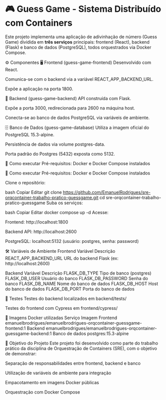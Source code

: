 # 🎮 Guess Game - Sistema Distribuído com Containers

Este projeto implementa uma aplicação de adivinhação de número (Guess Game) dividida em **três serviços** principais: frontend (React), backend (Flask) e banco de dados (PostgreSQL), todos orquestrados via Docker Compose.

⚙️ Componentes
🖥️ Frontend (guess-game-frontend)
Desenvolvido com React.

Comunica-se com o backend via a variável REACT_APP_BACKEND_URL.

Expõe a aplicação na porta 1800.

🐍 Backend (guess-game-backend)
API construída com Flask.

Expõe a porta 3000, redirecionada para 2600 na máquina host.

Conecta-se ao banco de dados PostgreSQL via variáveis de ambiente.

🗄️ Banco de Dados (guess-game-database)
Utiliza a imagem oficial do PostgreSQL 15.3-alpine.

Persistência de dados via volume postgres-data.

Porta padrão do Postgres (5432) exposta como 5132.

🚀 Como executar
Pré-requisitos: Docker e Docker Compose instalados

🚀 Como executar
Pré-requisitos: Docker e Docker Compose instalados

Clone o repositório:

bash
Copiar
Editar
git clone https://github.com/EmanuelRodrigues/sre-orqcontainer-trabalho-pratico-guessgame.git
cd sre-orqcontainer-trabalho-pratico-guessgame
Suba os serviços:

bash
Copiar
Editar
docker compose up -d
Acesse:

Frontend: http://localhost:1800

Backend API: http://localhost:2600

PostgreSQL: localhost:5132 (usuário: postgres, senha: password)

🛠️ Variáveis de Ambiente
Frontend
Variável	Descrição
REACT_APP_BACKEND_URL	URL do backend Flask (ex: http://localhost:2600)

Backend
Variável	Descrição
FLASK_DB_TYPE	Tipo de banco (postgres)
FLASK_DB_USER	Usuário do banco
FLASK_DB_PASSWORD	Senha do banco
FLASK_DB_NAME	Nome do banco de dados
FLASK_DB_HOST	Host do banco de dados
FLASK_DB_PORT	Porta do banco de dados

🧪 Testes
Testes do backend localizados em backend/tests/

Testes do frontend com Cypress em frontend/cypress/

🐳 Imagens Docker utilizadas
Serviço	Imagem
Frontend	emanuelbrodrigues/emanuelbrodrigues-orqcontainer-guessgame-frontend:1
Backend	emanuelbrodrigues/emanuelbrodrigues-orqcontainer-guessgame-backend:1
Banco de dados	postgres:15.3-alpine

🧠 Objetivo do Projeto
Este projeto foi desenvolvido como parte do trabalho prático da disciplina de Orquestração de Containers (SRE), com o objetivo de demonstrar:

Separação de responsabilidades entre frontend, backend e banco

Utilização de variáveis de ambiente para integração

Empacotamento em imagens Docker públicas

Orquestração com Docker Compose